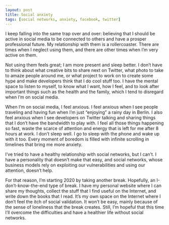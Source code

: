 ```yaml
---
layout: post
title: Social anxiety
tags: [social networks, anxiety, facebook, twitter]
---
```


I keep falling into the same trap over and over:
believing that I should be active in social media to be connected to others and have a prosper professional future.
My relationship with them is a rollercoaster.
There are times when I neglect using them,
and there are other times when I’m very active on them.

Not using them feels great;
I am more present and sleep better.
I don’t have to think about what creative bits to share next on Twitter,
what photo to take to amaze people around me,
or what project to work on to create some hype and make developers think that I do cool stuff too.
I have the mental space to listen to myself,
to know what I want,
how I feel, and to look after important things such as the health and the family,
which I tend to disregard when I’m on social media.

When I’m on social media,
I feel anxious.
I feel anxious when I see people traveling and having fun when I’m just “enjoying” a rainy day in Berlin.
I also feel anxious when I see developers on Twitter talking and sharing things that I don’t have the bandwidth to play with.
I feel all those things happening so fast, waste the scarce of attention and energy that is left for me after 8 hours at work.
I don’t sleep well. I go to sleep with the phone and wake up with it too.
Every moment of boredom is filled with infinite scrolling in timelines that bring me more anxiety.

I’ve tried to have a healthy relationship with social networks,
but I can’t.
I have a personality that doesn’t make that easy,
and social networks,
whose business models rely on exploiting our vulnerabilities and using our attention,
doesn’t help.

For that reason,
I’m starting 2020 by taking another break.
Hopefully,
an I-don’t-know-the-end type of break.
I have my personal website where I can share my thoughts,
collect the stuff that I find useful on the Internet,
and write down the books that I read.
It’s my own space on the Internet where I don’t feel the itch of social validation.
It won’t be easy,
mainly because of the sense of loneliness that the break creates.
Still, I’m hopeful that this time I’ll overcome the difficulties and have a healthier life without social networks.
